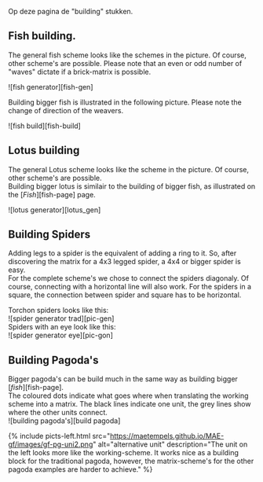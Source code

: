 Op deze pagina de "building" stukken.

## Fish building.
The general fish scheme looks like the schemes in the picture. Of course, other scheme's are possible. Please note that an even or odd number of "waves" dictate if a <span class="elem">brick-matrix</span> is possible.      

![fish generator][fish-gen]    
     
Building bigger fish is illustrated in the following picture. Please note the change of direction of the weavers.       

![fish build][fish-build]    

## Lotus building
The general Lotus scheme looks like the scheme in the picture. Of course, other scheme's are possible.      
Building bigger lotus is similair to the building of bigger fish, as illustrated on the [_Fish_][fish-page] page.

![lotus generator][lotus_gen]

## Building Spiders
Adding legs to a spider is the equivalent of adding a ring to it. So, after discovering the matrix for a 4x3 legged spider, a 4x4 or bigger spider is easy.            
For the complete scheme's we chose to connect the spiders diagonaly. Of course, connecting with a horizontal line will also work. For the spiders in a square, the connection between spider and square has to be horizontal.   

Torchon spiders looks like this:        
![spider generator trad][pic-gen]    
Spiders with an eye look like this:          
![spider generator eye][pic-gon]

## Building Pagoda's
Bigger pagoda's can be build much in the same way as building bigger [_fish_][fish-page].            
The coloured dots indicate what goes where when translating the working scheme into a matrix. The black lines indicate one unit, the grey lines show where the other units connect.         
![building pagoda's][build pagoda]

{% include picts-left.html
  src="https://maetempels.github.io/MAE-gf/images/gf-pg-uni2.png"
  alt="alternative unit"
  description="The unit on the left looks more like the working-scheme. It works nice as a building block for the traditional pagoda, however, the matrix-scheme's for the other pagoda examples are harder to achieve."
%}
